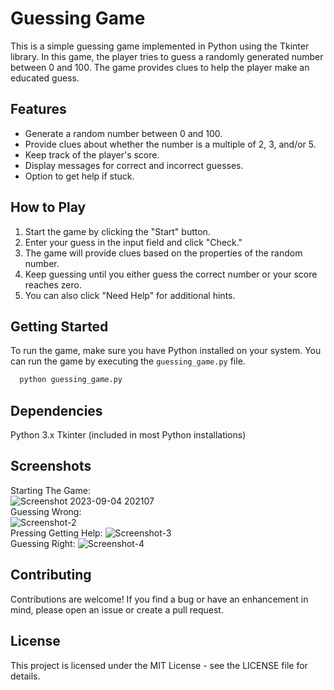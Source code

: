 # Guessing Game

This is a simple guessing game implemented in Python using the Tkinter library. In this game, the player tries to guess a randomly generated number between 0 and 100. The game provides clues to help the player make an educated guess.

## Features

- Generate a random number between 0 and 100.
- Provide clues about whether the number is a multiple of 2, 3, and/or 5.
- Keep track of the player's score.
- Display messages for correct and incorrect guesses.
- Option to get help if stuck.

## How to Play

1. Start the game by clicking the "Start" button.
2. Enter your guess in the input field and click "Check."
3. The game will provide clues based on the properties of the random number.
4. Keep guessing until you either guess the correct number or your score reaches zero.
5. You can also click "Need Help" for additional hints.

## Getting Started

To run the game, make sure you have Python installed on your system. You can run the game by executing the `guessing_game.py` file.
```bash
  python guessing_game.py
```

## Dependencies
Python 3.x
Tkinter (included in most Python installations)

## Screenshots
Starting The Game:<br>
![Screenshot 2023-09-04 202107](https://github.com/Ahmad1015/Python-Tkinter-Number-Guessing-Game/assets/129595472/29c66c9e-a16e-4fe2-9190-07c7c3c6e4eb)
<br>
Guessing Wrong:<br>
![Screenshot-2](https://github.com/Ahmad1015/Python-Tkinter-Number-Guessing-Game/assets/129595472/f6297fdd-0bc8-413c-a373-90f260eb1c6f)
<br>
Pressing Getting Help:
![Screenshot-3](https://github.com/Ahmad1015/Python-Tkinter-Number-Guessing-Game/assets/129595472/71c6b1e9-a0ef-4413-a5d0-90a1564bc2c6)
<br>
Guessing Right:
![Screenshot-4](https://github.com/Ahmad1015/Python-Tkinter-Number-Guessing-Game/assets/129595472/9b5a807a-1cdb-48db-a414-b9aeed9c7565)


## Contributing
Contributions are welcome! If you find a bug or have an enhancement in mind, please open an issue or create a pull request.

## License
This project is licensed under the MIT License - see the LICENSE file for details.
